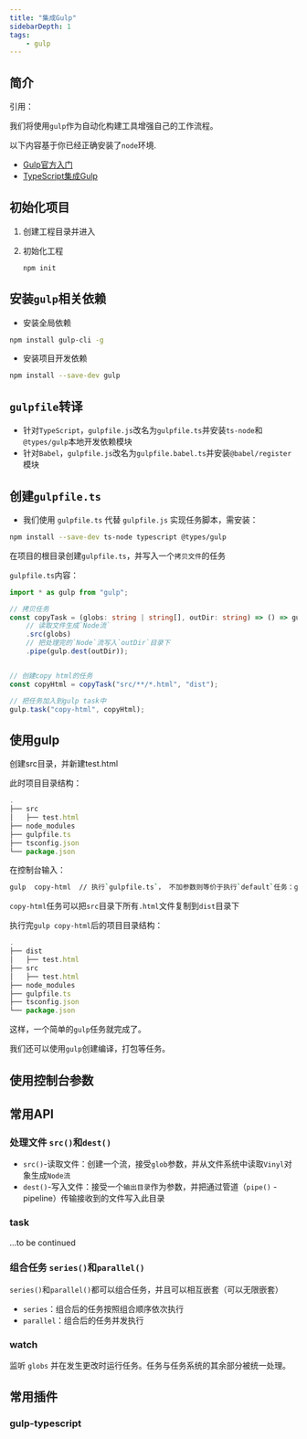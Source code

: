 ```yaml
---
title: "集成Gulp"
sidebarDepth: 1
tags: 
    - gulp
---
```


## 简介

引用：

我们将使用`gulp`作为自动化构建工具增强自己的工作流程。

以下内容基于你已经正确安装了`node`环境.

- [Gulp官方入门](https://www.gulpjs.com.cn/docs/getting-started/quick-start/)
- [TypeScript集成Gulp](https://www.tslang.cn/docs/handbook/gulp.html)

## 初始化项目

1. 创建工程目录并进入
2. 初始化工程

    ```bash
    npm init
    ```

## 安装`gulp`相关依赖

- 安装全局依赖

```bash
npm install gulp-cli -g
```

- 安装项目开发依赖

```bash
npm install --save-dev gulp
```

## `gulpfile`转译

- 针对`TypeScript`，`gulpfile.js`改名为`gulpfile.ts`并安装`ts-node`和`@types/gulp`本地开发依赖模块
- 针对`Babel`，`gulpfile.js`改名为`gulpfile.babel.ts`并安装`@babel/register`模块

## 创建`gulpfile.ts`

- 我们使用 `gulpfile.ts` 代替 `gulpfile.js` 实现任务脚本，需安装：

```bash
npm install --save-dev ts-node typescript @types/gulp
```

在项目的根目录创建`gulpfile.ts`，并写入一个`拷贝文件`的任务

`gulpfile.ts`内容：

```ts
import * as gulp from "gulp";

// 拷贝任务
const copyTask = (globs: string | string[], outDir: string) => () => gulp
    // 读取文件生成`Node流`
    .src(globs)
    // 把处理完的`Node`流写入`outDir`目录下
    .pipe(gulp.dest(outDir));


// 创建copy html的任务
const copyHtml = copyTask("src/**/*.html", "dist");

// 把任务加入到gulp task中
gulp.task("copy-html", copyHtml);
```

## 使用gulp

创建src目录，并新建test.html

此时项目目录结构：

```js
.
├── src
│   ├── test.html
├── node_modules
├── gulpfile.ts
├── tsconfig.json
└── package.json
```

在控制台输入：

```bash
gulp  copy-html  // 执行`gulpfile.ts`， 不加参数则等价于执行`default`任务：gulp default
```

`copy-html`任务可以把`src`目录下所有`.html`文件复制到`dist`目录下

执行完`gulp copy-html`后的项目目录结构：

```js
.
├── dist
│   ├── test.html
├── src
│   ├── test.html
├── node_modules
├── gulpfile.ts
├── tsconfig.json
└── package.json
```

这样，一个简单的`gulp`任务就完成了。

我们还可以使用`gulp`创建编译，打包等任务。

## 使用控制台参数

## 常用API

### 处理文件 `src()`和`dest()`

- `src()`-读取文件：创建一个流，接受`glob`参数，并从文件系统中读取`Vinyl`对象生成`Node流`
- `dest()`-写入文件：接受一个`输出目录`作为参数，并把通过管道（`pipe()` - pipeline）传输接收到的文件写入此目录

### task

...to be continued

### 组合任务 `series()`和`parallel()`

`series()`和`parallel()`都可以组合任务，并且可以相互嵌套（可以无限嵌套）

- `series`：组合后的任务按照组合顺序依次执行
- `parallel`：组合后的任务并发执行

### watch

监听 `globs` 并在发生更改时运行任务。任务与任务系统的其余部分被统一处理。

## 常用插件

### gulp-typescript
